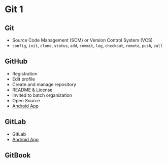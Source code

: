 # Git 1

## Git

* Source Code Management (SCM) or Version Control System (VCS)
* `config`, `init`, `clone`, `status`, `add`, `commit`, `log`, `checkout`, `remote`, `push`, `pull`

## GitHub

* Registration
* Edit profile
* Create and manage repository
* README & License
* Invited to batch organization
* Open Source
* [Android App](https://play.google.com/store/apps/details?id=com.gitpoint)

## GitLab

* GitLab
* [Android App](https://play.google.com/store/apps/details?id=com.commit451.gitlab)

## GitBook
